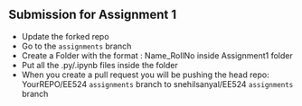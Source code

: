 ## Submission for Assignment 1

- Update the forked repo
- Go to the `assignments` branch
- Create a Folder with the format : Name_RollNo inside Assignment1 folder
- Put all the .py/.ipynb files inside the folder
- When you create a pull request you will be pushing the head repo: YourREPO/EE524 `assignments` branch to snehilsanyal/EE524 `assignments` branch
